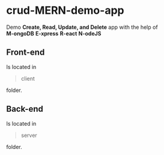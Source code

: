 # crud-MERN-demo-app

Demo **Create, Read, Update, and Delete** app with the help of\
**M-ongoDB**
**E-xpress**
**R-eact**
**N-odeJS**

## Front-end

Is located in

> client

folder.

## Back-end

Is located in

> server

folder.
